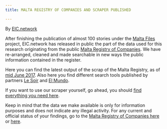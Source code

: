 ```yaml
---
title: MALTA REGISTRY OF COMPANIES AND SCRAPER PUBLISHED

---
```

By [EIC.network](https://eic.network/blog/malta-registry-of-companies-and-scraper-published)

After finishing the publication of almost 100 stories under the [Malta Files](https://eic.network/projects/malta-files) project, EIC.network has released in public the part of the data used for this research originating from the public [Malta Registry of Companies](http://rocsupport.mfsa.com.mt/pages/SearchCompanyInformation.aspx). We have re-arranged, cleaned and made searchable in new ways the public information contained in the register.

Here you can find the latest output of the scrap of the Malta Registry, as of [mid June 2017](https://github.com/eic-network/malta-files). Also here you find different search tools published by partners [Le Soir](http://data.lesoir.be/maltafiles/index.html) and [El Mundo](http://www.elmundo.es/economia/malta-files/2017/06/10/593b3724e5fdea5d248b462b.html).

If you want to use our scraper yourself, go ahead, you should [find everything you need here](https://github.com/eic-network/malta-roc-scraper).

Keep in mind that the data we make available is only for information purposes and does not indicate any illegal activity. For any current and official status of your findings, go to the [Malta Registry of Companies here](http://rocsupport.mfsa.com.mt/pages/SearchCompanyInformation.aspx) or [here](https://registry.mfsa.com.mt/login.do).